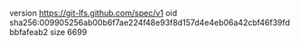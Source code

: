 version https://git-lfs.github.com/spec/v1
oid sha256:009905256ab00b6f7ae224f48e93f8d157d4e4eb06a42cbf46f39fdbbfafeab2
size 6699
